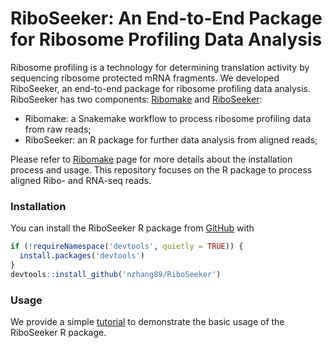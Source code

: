 # RiboSeeker: An End-to-End Package for Ribosome Profiling Data Analysis

Ribosome profiling is a technology for determining translation activity by sequencing ribosome protected mRNA fragments. We developed RiboSeeker, an end-to-end package for ribosome profiling data analysis. RiboSeeker has two components: [Ribomake](https://github.com/nzhang89/Ribomake) and [RiboSeeker](https://github.com/nzhang89/RiboSeeker):

* Ribomake: a Snakemake workflow to process ribosome profiling data from raw reads;
* RiboSeeker: an R package for further data analysis from aligned reads;

Please refer to [Ribomake](https://github.com/nzhang89/Ribomake) page for more details about the installation process and usage. This repository focuses on the R package to process aligned Ribo- and RNA-seq reads.

### Installation

You can install the RiboSeeker R package from [GitHub](https://github.com/nzhang89/RiboSeeker) with

```r
if (!requireNamespace('devtools', quietly = TRUE)) {
  install.packages('devtools')
}
devtools::install_github('nzhang89/RiboSeeker')
```

### Usage

We provide a simple [tutorial](https://nzhang89.github.io/RiboSeeker/rmd/RiboSeeker.html) to
demonstrate the basic usage of the RiboSeeker R package.
